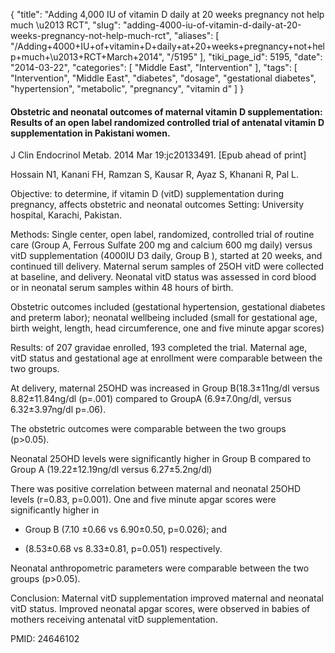 {
    "title": "Adding 4,000 IU of vitamin D daily at 20 weeks pregnancy not help much \u2013 RCT",
    "slug": "adding-4000-iu-of-vitamin-d-daily-at-20-weeks-pregnancy-not-help-much-rct",
    "aliases": [
        "/Adding+4000+IU+of+vitamin+D+daily+at+20+weeks+pregnancy+not+help+much+\u2013+RCT+March+2014",
        "/5195"
    ],
    "tiki_page_id": 5195,
    "date": "2014-03-22",
    "categories": [
        "Middle East",
        "Intervention"
    ],
    "tags": [
        "Intervention",
        "Middle East",
        "diabetes",
        "dosage",
        "gestational diabetes",
        "hypertension",
        "metabolic",
        "pregnancy",
        "vitamin d"
    ]
}


#### Obstetric and neonatal outcomes of maternal vitamin D supplementation: Results of an open label randomized controlled trial of antenatal vitamin D supplementation in Pakistani women.

J Clin Endocrinol Metab. 2014 Mar 19:jc20133491. <span>[Epub ahead of print]</span>

Hossain N1, Kanani FH, Ramzan S, Kausar R, Ayaz S, Khanani R, Pal L.

Objective: to determine, if vitamin D (vitD) supplementation during pregnancy, affects obstetric and neonatal outcomes Setting: University hospital, Karachi, Pakistan. 

Methods: Single center, open label, randomized, controlled trial of routine care (Group A, Ferrous Sulfate 200 mg and calcium 600 mg daily) versus vitD supplementation (4000IU D3 daily, Group B ), started at 20 weeks, and continued till delivery. Maternal serum samples of 25OH vitD were collected at baseline, and delivery. Neonatal vitD status was assessed in cord blood or in neonatal serum samples within 48 hours of birth. 

Obstetric outcomes included (gestational hypertension, gestational diabetes and preterm labor); neonatal wellbeing included (small for gestational age, birth weight, length, head circumference, one and five minute apgar scores) 

Results: of 207 gravidae enrolled, 193 completed the trial. Maternal age, vitD status and gestational age at enrollment were comparable between the two groups. 

At delivery, maternal 25OHD was increased in Group B(18.3±11ng/dl versus 8.82±11.84ng/dl (p=.001) compared to GroupA (6.9±7.0ng/dl, versus 6.32±3.97ng/dl p=.06). 

The obstetric outcomes were comparable between the two groups (p>0.05). 

Neonatal 25OHD levels were significantly higher in Group B compared to Group A (19.22±12.19ng/dl versus 6.27±5.2ng/dl) 

There was positive correlation between maternal and neonatal 25OHD levels (r=0.83, p=0.001). One and five minute apgar scores were significantly higher in 

* Group B (7.10 ±0.66 vs 6.90±0.50, p=0.026); and 

* (8.53±0.68 vs 8.33±0.81, p=0.051) respectively. 

Neonatal anthropometric parameters were comparable between the two groups (p>0.05). 

Conclusion: Maternal vitD supplementation improved maternal and neonatal vitD status. Improved neonatal apgar scores, were observed in babies of mothers receiving antenatal vitD supplementation.

PMID: 24646102